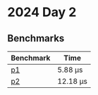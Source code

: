 # 2024 Day 2

## Benchmarks

<!-- BEGIN benches -->
| Benchmark              | Time      |
| ---------------------- | --------- |
| [p1](./src/lib.rs#L8)  | 5.88 µs  |
| [p2](./src/lib.rs#L16) | 12.18 µs |
<!-- END benches -->
<!-- BEGIN other_benches -->

<!-- END other_benches -->